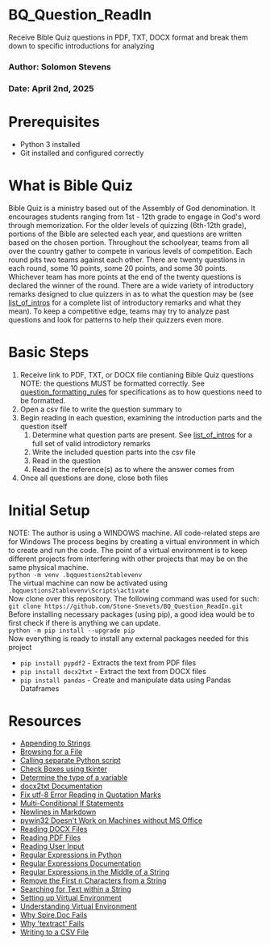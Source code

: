 # BQ_Question_ReadIn
Receive Bible Quiz questions in PDF, TXT, DOCX format and break them down to specific introductions for analyzing

### Author: Solomon Stevens
### Date: April 2nd, 2025

# Prerequisites
* Python 3 installed
* Git installed and configured correctly

# What is Bible Quiz
Bible Quiz is a ministry based out of the Assembly of God denomination. It encourages students ranging from 1st - 12th grade to engage in God's word through memorization. For the older levels of quizzing (6th-12th grade), portions of the Bible are selected each year, and questions are written based on the chosen portion. Throughout the schoolyear, teams from all over the country gather to compete in various levels of competition. Each round pits two teams against each other. There are twenty questions in each round, some 10 points, some 20 points, and some 30 points. Whichever team has more points at the end of the twenty questions is declared the winner of the round. There are a wide variety of introductory remarks designed to clue quizzers in as to what the question may be (see [list_of_intros](https://github.com/Stone-Snevets/BQ_Question_ReadIn/blob/main/list_of_intros.txt) for a complete list of introductory remarks and what they mean). To keep a competitive edge, teams may try to analyze past questions and look for patterns to help their quizzers even more.

# Basic Steps
1. Receive link to PDF, TXT, or DOCX file contianing Bible Quiz questions
   NOTE: the questions MUST be formatted correctly. See [question_formatting_rules](https://github.com/Stone-Snevets/BQ_Question_ReadIn/blob/main/question_formatting_rules.txt) for specifications as to how questions need to be formatted.
2. Open a csv file to write the question summary to
3. Begin reading in each question, examining the introduction parts and the question itself
   1. Determine what question parts are present. See [list_of_intros](https://github.com/Stone-Snevets/BQ_Question_ReadIn/blob/main/list_of_intros.txt) for a full set of valid introdictory remarks
   2. Write the included question parts into the csv file
   3. Read in the question
   4. Read in the reference(s) as to where the answer comes from
4. Once all questions are done, close both files

# Initial Setup
NOTE: The author is using a WINDOWS machine.  All code-related steps are for Windows
The process begins by creating a virtual environment in which to create and run the code.  The point of a virtual environment is to keep different projects from interfering with other projects that may be on the same physical machine. 
\
`python -m venv .bqquestions2tablevenv`
\
The virtual machine can now be activated using
\
`.bqquestions2tablevenv\Scripts\activate`
\
Now clone over this repository.  The following command was used for such:
\
`git clone https://github.com/Stone-Snevets/BQ_Question_ReadIn.git`
\
Before installing necessary packages (using pip), a good idea would be to first check if there is anything we can update.
\
`python -m pip install --upgrade pip`
\
Now everything is ready to install any external packages needed for this project
* `pip install pypdf2` - Extracts the text from PDF files
* `pip install docx2txt` - Extract the text from DOCX files
* `pip install pandas` - Create and manipulate data using Pandas Dataframes


# Resources
* [Appending to Strings](https://www.geeksforgeeks.org/initialize-empty-string-in-python/)
* [Browsing for a File](https://www.geeksforgeeks.org/file-explorer-in-python-using-tkinter/)
* [Calling separate Python script](https://www.geeksforgeeks.org/run-one-python-script-from-another-in-python/#)
* [Check Boxes using tkinter](https://www.geeksforgeeks.org/python-tkinter-checkbutton-widget/)
* [Determine the type of a variable](https://r.search.yahoo.com/_ylt=AwrFDNsJ48Fn2AIAe8NXNyoA;_ylu=Y29sbwNiZjEEcG9zAzEEdnRpZAMEc2VjA3Ny/RV=2/RE=1741969418/RO=10/RU=https%3a%2f%2fstackoverflow.com%2fquestions%2f402504%2fhow-to-determine-a-python-variables-type/RK=2/RS=U5bQmz1DCApWoOYTwkb0TkqPJcU-)
* [docx2txt Documentation](https://pypi.org/project/docx2txt/)
* [Fix utf-8 Error Reading in Quotation Marks](https://stackoverflow.com/questions/55563399/how-to-solve-unicodedecodeerror-utf-8-codec-cant-decode-byte-0xff-in-positio)
* [Multi-Conditional If Statements](https://www.w3schools.com/python/python_conditions.asp)
* [Newlines in Markdown](https://www.w3schools.io/file/markdown-line-break/)
* [pywin32 Doesn't Work on Machines without MS Office](https://stackoverflow.com/questions/62427468/com-error-2147221005-invalid-class-string-none-none)
* [Reading DOCX Files](https://theautomatic.net/2019/10/14/how-to-read-word-documents-with-python/)
* [Reading PDF Files](https://pypdf2.readthedocs.io/en/3.x/user/extract-text.html)
* [Reading User Input](https://www.w3schools.com/python/python_user_input.asp)
* [Regular Expressions in Python](https://www.w3schools.com/python/python_regex.asp)
* [Regular Expressions Documentation](https://docs.python.org/3/library/re.html)
* [Regular Expressions in the Middle of a String](https://stackoverflow.com/questions/28840903/python-regex-match-middle-of-string)
* [Remove the First n Characters from a String](https://stackoverflow.com/questions/11806559/removing-first-x-characters-from-string)
* [Searching for Text within a String](https://www.w3schools.com/python/python_strings.asp)
* [Setting up Virtual Environment](https://github.com/denisecase/datafun-01-textbook)
* [Understanding Virtual Environment](https://code.tutsplus.com/understanding-virtual-environments-in-python--cms-28272t)
* [Why Spire.Doc Fails](https://www.e-iceblue.com/forum/limitation-t10856.html)
* [Why 'textract' Fails](https://stackoverflow.com/questions/67130147/textract-cannot-find-a-pdf-file-python)
* [Writing to a CSV File](https://www.pythontutorial.net/python-basics/python-write-csv-file/)

